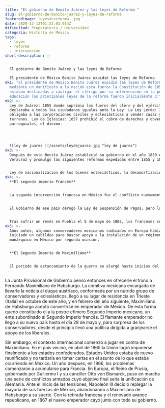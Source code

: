 ```yaml
---
title: "El gobierno de Benito Juárez y las leyes de Reforma "
slug: el-gobierno-de-benito-juarez-y-leyes-de-reforma
featuredimage: leyesdereforma-.jpg
date: 2020-12-12T01:22:03.914Z
dificultad: Preparatoria / Universidad
categoria: Historia de México
tags:
  - leyes
  - reforma
  - intervencion
short-description: |-
  

  El gobierno de Benito Juárez y las leyes de Reforma 

  El presidente de México Benito Juárez expidió las leyes de Reforma
mk1: "El presidente de México Benito Juárez expidió las leyes de Reforma este
  mediante un manifiesto a la nación esta fueron la Constitución de 1857 ya que
  estaban destinadas a castigar el clérigo por su intervención en la política y
  educación las principales leyes de la reforma fueron inicialmente 3:"
mk2: >-
  Ley de Juárez: 1855 donde suprimia los fueros del clero y del ejército y
  declaraba a todos los ciudadanos iguales ante la Ley. La Ley Lerdo: 1856
  obligaba a las corporaciones civiles y eclesiásticas a vender casas y
  terrenos. Ley de Iglesias: 1857 prohibió el cobro de derechos y obvenciones
  parroquiales, el diezmo.




  ![ley de juarez ](/assets/leydejuarez.jpg "ley de juarez")
mk3: >-
  Después de esto Benito Juárez estableció su gobierno en el año 1859 en
  Veracruz y promulgó las siguientes reformas expedidas entre 1855 y 1857


  Ley de nacionalización de los bienes eclesiásticos, la desamortización de los bienes de la iglesia. Ley del matrimonio civil, establece que el matrimonio religioso no tiene validez oficial y establece el matrimonio como un contrato civil con el estado (1859) Ley orgánica del registro civil, se declararon los nacimientos y defunciones como un contrato civil con el estado. (1859). Ley de exclaustración de monjas y frailes: se prohibió la existencia de claustros o conventos. Ley de libertad de cultos: cada persona fuera libre de practicar y elegir el culto que desee.
mk4: >-
  **El segundo imperio Francés** 


  La segunda intervención francesa en México fue el conflicto nuevamente de francés contra mexicanos entre los años 1862 y 1867 que estuvo en la presidencia de Benito Juárez tras su anuncio de la suspensión de la deuda externa.


  El Gobierno de ese país derogó la Ley de Suspensión de Pagos, pero la alianza no eliminó su plan. Las tropas de la alianza llegaron a Veracruz en 1862 y entraron en negociaciones con el Gobierno de México. Los dirigentes de las misiones británicas y españolas decidieron volver, pero los franceses anunciaron que ocuparían México.


  Tras sufrir un revés en Puebla el 5 de mayo de 1862, los franceses continuaron la expedición que los llevó a ocupar la Ciudad de México el 10 de junio de 1863. El Gobierno de la República comenzó desde entonces un peregrinar por varios puntos del país, mientras los franceses seguían ocupando la capital. Las tropas francesas comenzaron a retirarse gracias a los ataques mexicanos a partir de 1866, ante la inminencia de una guerra entre Francia y Prusia y la derrota de los confederados en la guerra de Secesión estadounidense en 1865, que respaldaron en todo momento a Napoleón III.
mk5: >-
  Años antes, algunos conservadores mexicanos radicados en Europa habían
  iniciado un cabildeo para buscar apoyo a la instalación de un régimen
  monárquico en México por segunda ocasión.


  **El Segundo Imperio de Maximiliano** 


  El periodo de estancamiento de la guerra se alargó hasta inicios del año siguiente. Tras reforzarse con los cerca de 28.000 hombres del general Forey que entre septiembre y octubre de 1863 habían llegado de la metrópoli, el ejército francés se puso una vez más en marcha hacia la capital mexicana. En su camino se interpuso una vez más la población de Puebla. Un año antes, ni siquiera los aguerridos zuavos, élite del ejército francés, habían conseguido doblegar la resistencia mexicana, pero en esta segunda batalla la balanza se decantó al final por las tropas de Forey, que consiguieron tomar la plaza después de un largo y tedioso asedio para el que el general mexicano Jesús González Ortega
---
```



La Junta Provisional de Gobierno pensó entonces en ofrecerle el trono a Fernando Maximiliano de Habsburgo. La comitiva mexicana encargada de llevarle la noticia al duque austriaco, conformada por un nutrido grupo de conservadores y eclesiásticos, llegó a su lugar de residencia en Trieste (Italia) en octubre de este año, y en febrero del año siguiente, Maximiliano de Habsburgo aceptó convertirse en emperador de México. De esta forma quedó constituido el a la postre efímero Segundo Imperio mexicano, un ente subordinado al Segundo Imperio francés. El flamante emperador no llegó a su nuevo país hasta el día 28 de mayo y, para sorpresa de los conservadores, desde el principio llevó una política dirigida a granjearse el apoyo de los liberales.

Sin embargo, el contexto internacional comenzó a jugar en contra de Maximiliano. En el país vecino, en abril de 1865 la Unión logró imponerse finalmente a los estados confederados. Estados Unidos estaba de nuevo reunificado y no tardaría en tomar cartas en el asunto de lo que estaba ocurriendo en México. Un año después, en 1866, los problemas comenzaron a acumularse para Francia. En Europa, el Reino de Prusia, gobernado por Guillermo I y su canciller Otto von Bismarck, puso en marcha una serie de conflictos armados cuyo objetivo final sería la unificación de Alemania. Ante el inicio de las tensiones, Napoleón III decidió replegar la mayoría de sus fuerzas de México, abandonando a Maximiliano de Habsburgo a su suerte. Con la retirada francesa y el renovado avance republicano, en 1867 el nuevo emperador cayó junto con todo su gobierno.